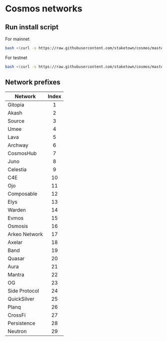 # Cosmos networks

## Run install script

For mainnet
```bash
bash <(curl -s https://raw.githubusercontent.com/staketown/cosmos/master/composable/main_install.sh)
```

For testnet
```bash
bash <(curl -s https://raw.githubusercontent.com/staketown/cosmos/master/composable/test_install.sh)
```

## Network prefixes

| Network       | Index |
|---------------|:-----:|
| Gitopia       |   1   |
| Akash         |   2   |
| Source        |   3   |
| Umee          |   4   |
| Lava          |   5   |
| Archway       |   6   |
| CosmosHub     |   7   |
| Juno          |   8   |
| Celestia      |   9   |
| C4E           |  10   |
| Ojo           |  11   |
| Composable    |  12   |
| Elys          |  13   |
| Warden        |  14   |
| Evmos         |  15   |
| Osmosis       |  16   |
| Arkeo Network |  17   |
| Axelar        |  18   |
| Band          |  19   |
| Quasar        |  20   |
| Aura          |  21   |
| Mantra        |  22   |
| OG            |  23   |
| Side Protocol |  24   |
| QuickSilver   |  25   |
| Planq         |  26   |
| CrossFi       |  27   |
| Persistence   |  28   |
| Neutron       |  29   |